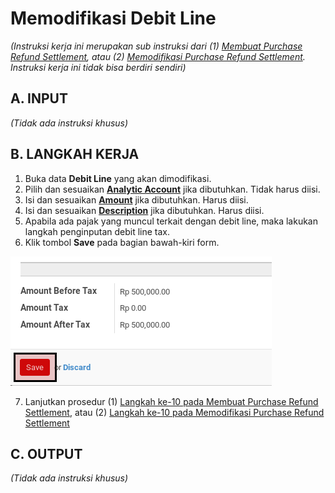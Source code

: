 # Memodifikasi Debit Line

*(Instruksi kerja ini merupakan sub instruksi dari (1) [Membuat Purchase Refund Settlement](./membuat.md), atau (2) [Memodifikasi Purchase Refund Settlement](./memodifikasi.md). Instruksi kerja ini tidak bisa berdiri sendiri)*

## A. INPUT

*(Tidak ada instruksi khusus)*

## B. LANGKAH KERJA

1. Buka data **Debit Line** yang akan dimodifikasi.
2. Pilih dan sesuaikan **[Analytic Account](./penjelasan.md#field-detail-aa)** jika dibutuhkan. Tidak harus diisi.
3. Isi dan sesuaikan **[Amount](./penjelasan.md#field-detail-amount)** jika dibutuhkan. Harus diisi.
4. Isi dan sesuaikan **[Description](./penjelasan.md#field-detail-decsription)** jika dibutuhkan. Harus diisi.
5. Apabila ada pajak yang muncul terkait dengan debit line, maka lakukan langkah
penginputan debit line tax.
6. Klik tombol **Save** pada bagian bawah-kiri form.

![](../../img/purchase-refund-settlement/tombol-save-voucher-line.png)

7. Lanjutkan prosedur (1) [Langkah ke-10 pada Membuat Purchase Refund Settlement](./membuat.md#langkah-10), atau (2) [Langkah ke-10 pada Memodifikasi Purchase Refund Settlement](./memodifikasi.md#langkah-10)

## C. OUTPUT

*(Tidak ada instruksi khusus)*
